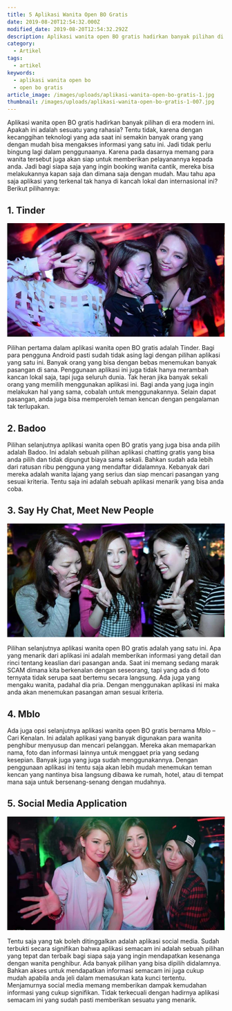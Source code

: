 ```yaml
---
title: 5 Aplikasi Wanita Open BO Gratis
date: 2019-08-20T12:54:32.000Z
modified_date: 2019-08-20T12:54:32.292Z
description: Aplikasi wanita open BO gratis hadirkan banyak pilihan di era modern ini. Apakah ini adalah sesuatu yang rahasia? Tentu tidak, karena dengan kecanggihan teknologi.
category:
  - Artikel
tags:
  - artikel
keywords:
  - aplikasi wanita open bo
  - open bo gratis
article_image: /images/uploads/aplikasi-wanita-open-bo-gratis-1.jpg
thumbnail: /images/uploads/aplikasi-wanita-open-bo-gratis-1-007.jpg
---
```

Aplikasi wanita open BO gratis hadirkan banyak pilihan di era modern ini. Apakah ini adalah sesuatu yang rahasia? Tentu tidak, karena dengan kecanggihan teknologi yang ada saat ini semakin banyak orang yang dengan mudah bisa mengakses informasi yang satu ini. Jadi tidak perlu bingung lagi dalam penggunaanya. Karena pada dasarnya memang para wanita tersebut juga akan siap untuk memberikan pelayanannya kepada anda. Jadi bagi siapa saja yang ingin booking wanita cantik, mereka bisa melakukannya kapan saja dan dimana saja dengan mudah. Mau tahu apa saja aplikasi yang terkenal tak hanya di kancah lokal dan internasional ini? Berikut pilihannya:



## 1. Tinder

![5 Aplikasi Wanita Open BO Gratis](/images/uploads/aplikasi-wanita-open-bo-gratis-3.jpg)

Pilihan pertama dalam aplikasi wanita open BO gratis adalah Tinder. Bagi para pengguna Android pasti sudah tidak asing lagi dengan pilihan aplikasi yang satu ini. Banyak orang yang bisa dengan bebas menemukan banyak pasangan di sana. Penggunaan aplikasi ini juga tidak hanya merambah kancan lokal saja, tapi juga seluruh dunia. Tak heran jika banyak sekali orang yang memilih menggunakan aplikasi ini. Bagi anda yang juga ingin melakukan hal yang sama, cobalah untuk menggunakannya. Selain dapat pasangan, anda juga bisa memperoleh teman kencan dengan pengalaman tak terlupakan.



## 2. Badoo

Pilihan selanjutnya aplikasi wanita open BO gratis yang juga bisa anda pilih adalah Badoo. Ini adalah sebuah pilihan aplikasi chatting gratis yang bisa anda pilih dan tidak dipungut biaya sama sekali. Bahkan sudah ada lebih dari ratusan ribu pengguna yang mendaftar didalamnya. Kebanyak dari mereka adalah wanita lajang yang serius dan siap mencari pasangan yang sesuai kriteria. Tentu saja ini adalah sebuah aplikasi menarik yang bisa anda coba. 



## 3. Say Hy Chat, Meet New People

![5 Aplikasi Wanita Open BO Gratis](/images/uploads/aplikasi-wanita-open-bo-gratis-2.jpg)

Pilihan selanjutnya aplikasi wanita open BO gratis adalah yang satu ini. Apa yang menarik dari aplikasi ini adalah memberikan informasi yang detail dan rinci tentang keaslian dari pasangan anda. Saat ini memang sedang marak SCAM dimana kita berkenalan dengan seseorang, tapi yang ada di foto ternyata tidak serupa saat bertemu secara langsung. Ada juga yang mengaku wanita, padahal dia pria. Dengan menggunakan aplikasi ini maka anda akan menemukan pasangan aman sesuai kriteria.



## 4. Mblo

Ada juga opsi selanjutnya aplikasi wanita open BO gratis bernama Mblo – Cari Kenalan. Ini adalah aplikasi yang banyak digunakan para wanita penghibur menyusup dan mencari pelanggan. Mereka akan memaparkan nama, foto dan informasi lainnya untuk menggaet pria yang sedang kesepian. Banyak juga yang juga sudah menggunakannya. Dengan penggunaan aplikasi ini tentu saja akan lebih mudah menemukan teman kencan yang nantinya bisa langsung dibawa ke rumah, hotel, atau di tempat mana saja untuk bersenang-senang dengan mudahnya.



## 5. Social Media Application

![5 Aplikasi Wanita Open BO Gratis](/images/uploads/aplikasi-wanita-open-bo-gratis-1.jpg)

Tentu saja yang tak boleh ditinggalkan adalah aplikasi social media. Sudah terbukti secara signifikan bahwa aplikasi semacam ini adalah sebuah pilihan yang tepat dan terbaik bagi siapa saja yang ingin mendapatkan kesenanga dengan wanita penghibur. Ada banyak pilihan yang bisa dipilih didalamnya. Bahkan akses untuk mendapatkan informasi semacam ini juga cukup mudah apabila anda jeli dalam memasukan kata kunci tertentu. Menjamurnya social media memang memberikan dampak kemudahan informasi yang cukup signifikan. Tidak terkecuali dengan hadirnya aplikasi semacam ini yang sudah pasti memberikan sesuatu yang menarik.
